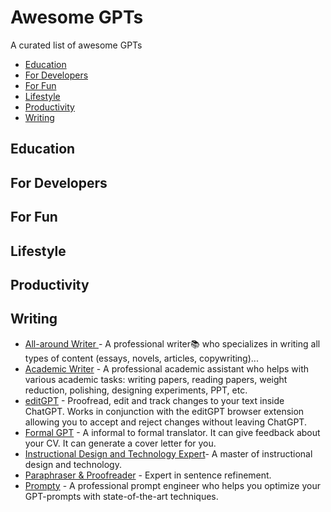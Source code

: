 Awesome GPTs
==========

A curated list of awesome GPTs

- [Education](#education)
- [For Developers](#for-developers)
- [For Fun](#for-fun)
- [Lifestyle](#lifestyle)
- [Productivity](#productivity)
- [Writing](#writing)


Education
----------

For Developers
--------------

For Fun
-------

Lifestyle
---------


Productivity
------------


Writing
--------

- [All-around Writer ](https://chat.openai.com/g/g-UbpNAGYL9-all-around-writer-professional-version) - A professional writer📚 who specializes in writing all types of content (essays, novels, articles, copywriting)...
- [Academic Writer](https://chat.openai.com/g/g-Ej5zYQRIB-academic-writer-professional-version) - A professional academic assistant who helps with various academic tasks: writing papers, reading papers, weight reduction, polishing, designing experiments, PPT, etc.
- [editGPT](https://chat.openai.com/g/g-zpuYfzV7k-editgpt) -  Proofread, edit and track changes to your text inside ChatGPT. Works in conjunction with the editGPT browser extension allowing you to accept and reject changes without leaving ChatGPT.
- [Formal GPT](https://chat.openai.com/g/g-3E1kEk3Ui-formalgpt) - A informal to formal translator. It can give feedback about your CV. It can generate a cover letter for you.
- [Instructional Design and Technology Expert](https://chat.openai.com/g/g-32zI7E5h0-instructional-design-and-technology-expert)- A master of instructional design and technology.
- [Paraphraser & Proofreader](https://chat.openai.com/g/g-7vtCjvxkz-paraphraser-proofreader-professional-version) - Expert in sentence refinement.
- [Prompty](https://chat.openai.com/g/g-aZLV4vji6-prompty) - A professional prompt engineer who helps you optimize your GPT-prompts with state-of-the-art techniques.




